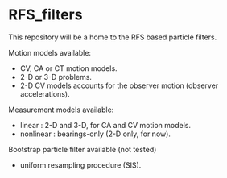 # RFS_filters
This repository will be a home to the RFS based particle filters.

Motion models available:
  * CV, CA or CT motion models.
  * 2-D or 3-D problems.
  * 2-D CV models accounts for the observer motion (observer accelerations).

Measurement models available:
  * linear        : 2-D and 3-D, for CA and CV motion models.
  * nonlinear     : bearings-only (2-D only, for now).

Bootstrap particle filter available (not tested)
  * uniform resampling procedure (SIS). 
